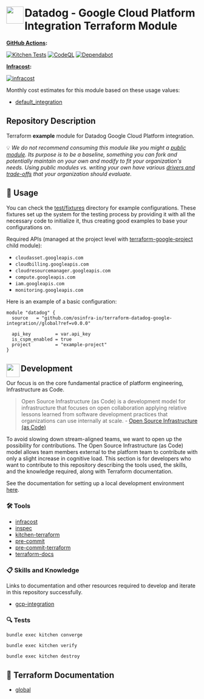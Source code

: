 # <img align="left" width="45" height="45" src="https://github.com/osinfra-io/terraform-datadog-google-integration/assets/1610100/95823e0c-3573-48fa-a2bc-646da96d76d6"> Datadog - Google Cloud Platform Integration Terraform Module

**[GitHub Actions](https://github.com/osinfra-io/terraform-datadog-google-integration/actions):**

[![Kitchen Tests](https://github.com/osinfra-io/terraform-datadog-google-integration/actions/workflows/kitchen.yml/badge.svg)](https://github.com/osinfra-io/terraform-datadog-google-integration/actions/workflows/kitchen.yml) [![CodeQL](https://github.com/osinfra-io/terraform-datadog-google-integration/actions/workflows/github-code-scanning/codeql/badge.svg)](https://github.com/osinfra-io/terraform-datadog-google-integration/actions/workflows/github-code-scanning/codeql) [![Dependabot](https://github.com/osinfra-io/terraform-datadog-google-integration/actions/workflows/dependabot.yml/badge.svg)](https://github.com/osinfra-io/terraform-datadog-google-integration/actions/workflows/dependabot.yml)

**[Infracost](https://www.infracost.io):**

[![infracost](https://img.shields.io/endpoint?label=Default&url=https://dashboard.api.infracost.io/shields/json/cbeecfe3-576f-4553-984c-e451a575ee47/repos/7fa0af09-f883-4e0e-8103-351614a07df3/branch/b6b77a3f-4fe8-4079-a39f-d3e1f715e543/terraform-datadog-google-integration%2520-%2520Default)](https://dashboard.infracost.io/org/osinfra-io/repos/7fa0af09-f883-4e0e-8103-351614a07df3?tab=settings)

Monthly cost estimates for this module based on these usage values:

- [default_integration](test/fixtures/default_integration/infracost-usage.yml)

## Repository Description

Terraform **example** module for Datadog Google Cloud Platform integration.

💡 *We do not recommend consuming this module like you might a [public module](https://registry.terraform.io/browse/modules). Its purpose is to be a baseline, something you can fork and potentially maintain on your own and modify to fit your organization's needs. Using public modules vs. writing your own have various [drivers and trade-offs](https://docs.osinfra.io/fundamentals/architecture-decision-records/adr-0003) that your organization should evaluate.*

## 🔩 Usage

You can check the [test/fixtures](test/fixtures/) directory for example configurations. These fixtures set up the system for the testing process by providing it with all the necessary code to initialize it, thus creating good examples to base your configurations on.

Required APIs (managed at the project level with [terraform-google-project](https://github.com/osinfra-io/terraform-google-project) child module):

- `cloudasset.googleapis.com`
- `cloudbilling.googleapis.com`
- `cloudresourcemanager.googleapis.com`
- `compute.googleapis.com`
- `iam.googleapis.com`
- `monitoring.googleapis.com`

Here is an example of a basic configuration:

```hcl
module "datadog" {
  source   = "github.com/osinfra-io/terraform-datadog-google-integration//global?ref=v0.0.0"

  api_key         = var.api_key
  is_cspm_enabled = true
  project         = "example-project"
}
```

## <img align="left" width="35" height="35" src="https://github.com/osinfra-io/github-organization-management/assets/1610100/39d6ae3b-ccc2-42db-92f1-276a5bc54e65"> Development

Our focus is on the core fundamental practice of platform engineering, Infrastructure as Code.

>Open Source Infrastructure (as Code) is a development model for infrastructure that focuses on open collaboration applying relative lessons learned from software development practices that organizations can use internally at scale. - [Open Source Infrastructure (as Code)](https://www.osinfra.io)

To avoid slowing down stream-aligned teams, we want to open up the possibility for contributions. The Open Source Infrastructure (as Code) model allows team members external to the platform team to contribute with only a slight increase in cognitive load. This section is for developers who want to contribute to this repository describing the tools used, the skills, and the knowledge required, along with Terraform documentation.

See the documentation for setting up a local development environment [here](https://docs.osinfra.io/fundamentals/development-setup).

### 🛠️ Tools

- [infracost](https://github.com/infracost/infracost)
- [inspec](https://github.com/inspec/inspec)
- [kitchen-terraform](https://github.com/newcontext-oss/kitchen-terraform)
- [pre-commit](https://github.com/pre-commit/pre-commit)
- [pre-commit-terraform](https://github.com/antonbabenko/pre-commit-terraform)
- [terraform-docs](https://github.com/terraform-docs/terraform-docs)

### 📋 Skills and Knowledge

Links to documentation and other resources required to develop and iterate in this repository successfully.

- [gcp-integration](https://docs.datadoghq.com/integrations/google_cloud_platform)

### 🔍 Tests

```none
bundle exec kitchen converge
```

```none
bundle exec kitchen verify
```

```none
bundle exec kitchen destroy
```

## 📓 Terraform Documentation

- [global](global/README.md)
